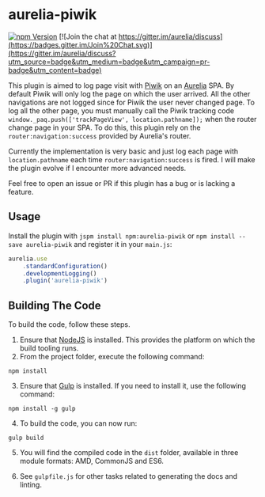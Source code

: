 # aurelia-piwik


[![npm Version](https://img.shields.io/npm/v/aurelia-piwik.svg)](https://www.npmjs.com/package/aurelia-piwik)
[![Join the chat at https://gitter.im/aurelia/discuss](https://badges.gitter.im/Join%20Chat.svg)](https://gitter.im/aurelia/discuss?utm_source=badge&utm_medium=badge&utm_campaign=pr-badge&utm_content=badge)

This plugin is aimed to log page visit with [Piwik](http://piwik.org) on an [Aurelia](http://aurelia.io) SPA. By default Piwik will only log the page on which the user arrived. All the other navigations are not logged since for Piwik the user never changed page. To log all the other page, you must manually call the Piwik tracking code `window._paq.push(['trackPageView', location.pathname]);` when the router change page in your SPA. To do this, this plugin rely on the `router:navigation:success` provided by Aurelia's router.

Currently the implementation is very basic and just log each page with `location.pathname` each time `router:navigation:success` is fired. I will make the plugin evolve if I encounter more advanced needs.

Feel free to open an issue or PR if this plugin has a bug or is lacking a feature.

## Usage

Install the plugin with `jspm install npm:aurelia-piwik` or `npm install --save aurelia-piwik` and register it in your `main.js`:

```js
aurelia.use
    .standardConfiguration()
    .developmentLogging()
    .plugin('aurelia-piwik')
```

## Building The Code

To build the code, follow these steps.

1. Ensure that [NodeJS](http://nodejs.org/) is installed. This provides the platform on which the build tooling runs.
2. From the project folder, execute the following command:

  ```shell
  npm install
  ```
3. Ensure that [Gulp](http://gulpjs.com/) is installed. If you need to install it, use the following command:

  ```shell
  npm install -g gulp
  ```
4. To build the code, you can now run:

  ```shell
  gulp build
  ```
5. You will find the compiled code in the `dist` folder, available in three module formats: AMD, CommonJS and ES6.

6. See `gulpfile.js` for other tasks related to generating the docs and linting.
